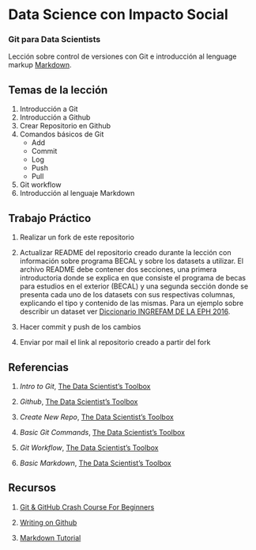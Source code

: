# Data Science con Impacto Social

### Git para Data Scientists

Lección sobre control de versiones con Git e introducción al lenguage markup [Markdown](https://en.wikipedia.org/wiki/Markdown).

## Temas de la lección

1. Introducción a Git
2. Introducción a Github
3. Crear Repositorio en Github
4. Comandos básicos de Git
	+ Add
	+ Commit
	+ Log
	+ Push
	+ Pull
5. Git workflow
6. Introducción al lenguaje Markdown

## Trabajo Práctico

1. Realizar un fork de este repositorio 

2. Actualizar README del repositorio creado durante la lección con información sobre programa BECAL y sobre los datasets a utilizar. El archivo README debe contener dos secciones, una primera introductoria donde se explica en que consiste el programa de becas para estudios en el exterior (BECAL) y una segunda sección donde se presenta cada uno de los datasets con sus respectivas columnas, explicando el tipo y contenido de las mismas. Para un ejemplo sobre describir un dataset ver [Diccionario INGREFAM DE LA EPH 2016](http://www.dgeec.gov.py/microdatos/register/EPH/Eph2016/diccionario%20INGREFAM%202016.doc).

3. Hacer commit y push de los cambios

4. Enviar por mail el link al repositorio creado a partir del fork

## Referencias

1. _Intro to Git_, [The Data Scientist’s Toolbox](https://github.com/DataScienceSpecialization/courses/blob/master/01_DataScientistToolbox/02_04_01_introToGit/index.Rmd)

2. _Github_, [The Data Scientist’s Toolbox](https://github.com/DataScienceSpecialization/courses/blob/master/01_DataScientistToolbox/02_05_github/index.Rmd)

3. _Create New Repo_, [The Data Scientist’s Toolbox](https://github.com/DataScienceSpecialization/courses/blob/master/01_DataScientistToolbox/02_06_01_createNewRepo/index.Rmd)

4. _Basic Git Commands_, [The Data Scientist’s Toolbox](https://github.com/DataScienceSpecialization/courses/blob/master/01_DataScientistToolbox/02_07_01_basicGitCommands/index.Rmd)

5. _Git Workflow_, [The Data Scientist’s Toolbox](https://github.com/DataScienceSpecialization/courses/blob/master/01_DataScientistToolbox/02_07_02_gitWorkflow/index.Rmd)

6. _Basic Markdown_, [The Data Scientist’s Toolbox](https://github.com/DataScienceSpecialization/courses/blob/master/01_DataScientistToolbox/02_08_basicMarkdown/index.Rmd)

## Recursos

1. [Git & GitHub Crash Course For Beginners](https://www.youtube.com/watch?v=SWYqp7iY_Tc)

2. [Writing on Github](https://help.github.com/categories/writing-on-github)

3. [Markdown Tutorial](https://www.markdowntutorial.com)

